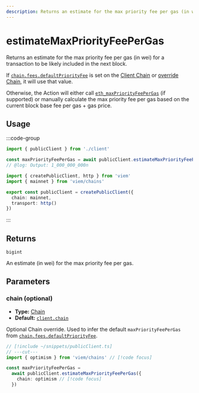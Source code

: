 ```yaml
---
description: Returns an estimate for the max priority fee per gas (in wei) for a transaction to be likely included in the next block.
---
```


# estimateMaxPriorityFeePerGas

Returns an estimate for the max priority fee per gas (in wei) for a transaction to be likely included in the next block.

If [`chain.fees.defaultPriorityFee`](/docs/chains/fees#feesdefaultpriorityfee) is set on the [Client Chain](/docs/clients/public#chain-optional) or [override Chain](#chain-optional), it will use that value.

Otherwise, the Action will either call [`eth_maxPriorityFeePerGas`](https://github.com/ethereum/execution-apis/blob/fe8e13c288c592ec154ce25c534e26cb7ce0530d/src/eth/fee_market.yaml#L9-L16) (if supported) or manually calculate the max priority fee per gas based on the current block base fee per gas + gas price.

## Usage

:::code-group

```ts twoslash [example.ts]
import { publicClient } from './client'

const maxPriorityFeePerGas = await publicClient.estimateMaxPriorityFeePerGas()
// @log: Output: 1_000_000_000n
```

```ts twoslash [client.ts] filename="client.ts"
import { createPublicClient, http } from 'viem'
import { mainnet } from 'viem/chains'

export const publicClient = createPublicClient({
  chain: mainnet,
  transport: http()
})
```

:::

## Returns

`bigint`

An estimate (in wei) for the max priority fee per gas.

## Parameters

### chain (optional)

- **Type:** [Chain](/docs/glossary/types#chain)
- **Default:** [`client.chain`](/docs/clients/public#chain-optional)

Optional Chain override. Used to infer the default `maxPriorityFeePerGas` from [`chain.fees.defaultPriorityFee`](/docs/chains/fees#feesdefaultpriorityfee).

```ts twoslash
// [!include ~/snippets/publicClient.ts]
// ---cut---
import { optimism } from 'viem/chains' // [!code focus]

const maxPriorityFeePerGas = 
  await publicClient.estimateMaxPriorityFeePerGas({
    chain: optimism // [!code focus]
  })
```
